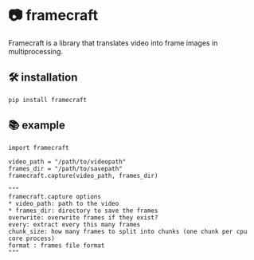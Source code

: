 # 📷 framecraft
Framecraft is a library that translates video into frame images in multiprocessing.


## 🛠️ installation 
```
pip install framecraft
```

## 📚 example
```
import framecraft

video_path = "/path/to/videopath"
frames_dir = "/path/to/savepath"
framecraft.capture(video_path, frames_dir)

"""
framecraft.capture options
* video_path: path to the video  
* frames_dir: directory to save the frames
overwrite: overwrite frames if they exist?
every: extract every this many frames
chunk_size: how many frames to split into chunks (one chunk per cpu core process)
format : frames file format
"""
```
